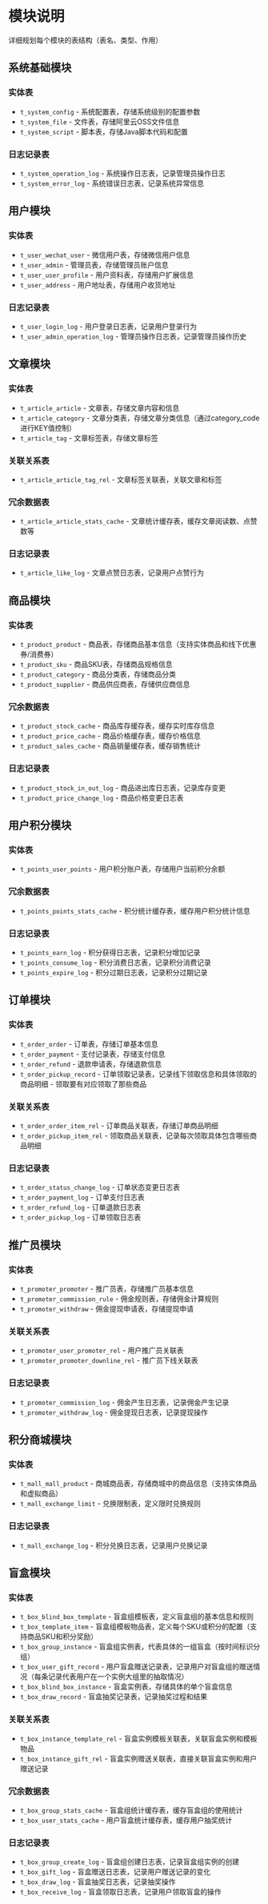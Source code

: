 # 模块说明

详细规划每个模块的表结构（表名、类型、作用）

## 系统基础模块

### 实体表
- `t_system_config` - 系统配置表，存储系统级别的配置参数
- `t_system_file` - 文件表，存储阿里云OSS文件信息
- `t_system_script` - 脚本表，存储Java脚本代码和配置

### 日志记录表
- `t_system_operation_log` - 系统操作日志表，记录管理员操作日志
- `t_system_error_log` - 系统错误日志表，记录系统异常信息

## 用户模块

### 实体表
- `t_user_wechat_user` - 微信用户表，存储微信用户信息
- `t_user_admin` - 管理员表，存储管理员账户信息
- `t_user_user_profile` - 用户资料表，存储用户扩展信息
- `t_user_address` - 用户地址表，存储用户收货地址

### 日志记录表
- `t_user_login_log` - 用户登录日志表，记录用户登录行为
- `t_user_admin_operation_log` - 管理员操作日志表，记录管理员操作历史

## 文章模块

### 实体表
- `t_article_article` - 文章表，存储文章内容和信息
- `t_article_category` - 文章分类表，存储文章分类信息（通过category_code进行KEY值控制）
- `t_article_tag` - 文章标签表，存储文章标签

### 关联关系表
- `t_article_article_tag_rel` - 文章标签关联表，关联文章和标签

### 冗余数据表
- `t_article_article_stats_cache` - 文章统计缓存表，缓存文章阅读数、点赞数等

### 日志记录表
- `t_article_like_log` - 文章点赞日志表，记录用户点赞行为

## 商品模块

### 实体表
- `t_product_product` - 商品表，存储商品基本信息（支持实体商品和线下优惠券/消费券）
- `t_product_sku` - 商品SKU表，存储商品规格信息
- `t_product_category` - 商品分类表，存储商品分类
- `t_product_supplier` - 商品供应商表，存储供应商信息

### 冗余数据表
- `t_product_stock_cache` - 商品库存缓存表，缓存实时库存信息
- `t_product_price_cache` - 商品价格缓存表，缓存价格信息
- `t_product_sales_cache` - 商品销量缓存表，缓存销售统计

### 日志记录表
- `t_product_stock_in_out_log` - 商品进出库日志表，记录库存变更
- `t_product_price_change_log` - 商品价格变更日志表

## 用户积分模块

### 实体表
- `t_points_user_points` - 用户积分账户表，存储用户当前积分余额

### 冗余数据表
- `t_points_points_stats_cache` - 积分统计缓存表，缓存用户积分统计信息

### 日志记录表
- `t_points_earn_log` - 积分获得日志表，记录积分增加记录
- `t_points_consume_log` - 积分消费日志表，记录积分消费记录
- `t_points_expire_log` - 积分过期日志表，记录积分过期记录

## 订单模块

### 实体表
- `t_order_order` - 订单表，存储订单基本信息
- `t_order_payment` - 支付记录表，存储支付信息
- `t_order_refund` - 退款申请表，存储退款信息
- `t_order_pickup_record` - 订单领取记录表，记录线下领取信息和具体领取的商品明细 - 领取要有对应领取了那些商品

### 关联关系表
- `t_order_order_item_rel` - 订单商品关联表，存储订单商品明细
- `t_order_pickup_item_rel` - 领取商品关联表，记录每次领取具体包含哪些商品明细

### 日志记录表
- `t_order_status_change_log` - 订单状态变更日志表
- `t_order_payment_log` - 订单支付日志表
- `t_order_refund_log` - 订单退款日志表
- `t_order_pickup_log` - 订单领取日志表

## 推广员模块

### 实体表
- `t_promoter_promoter` - 推广员表，存储推广员基本信息
- `t_promoter_commission_rule` - 佣金规则表，存储佣金计算规则
- `t_promoter_withdraw` - 佣金提现申请表，存储提现申请

### 关联关系表
- `t_promoter_user_promoter_rel` - 用户推广员关联表
- `t_promoter_promoter_downline_rel` - 推广员下线关联表

### 日志记录表
- `t_promoter_commission_log` - 佣金产生日志表，记录佣金产生记录
- `t_promoter_withdraw_log` - 佣金提现日志表，记录提现操作

## 积分商城模块

### 实体表
- `t_mall_mall_product` - 商城商品表，存储商城中的商品信息（支持实体商品和虚拟商品）
- `t_mall_exchange_limit` - 兑换限制表，定义限时兑换规则

### 日志记录表
- `t_mall_exchange_log` - 积分兑换日志表，记录用户兑换记录

## 盲盒模块

### 实体表
- `t_box_blind_box_template` - 盲盒组模板表，定义盲盒组的基本信息和规则
- `t_box_template_item` - 盲盒组模板物品表，定义每个SKU或积分的配置（支持商品SKU和积分奖励）
- `t_box_group_instance` - 盲盒组实例表，代表具体的一组盲盒（按时间标识分组）
- `t_box_user_gift_record` - 用户盲盒赠送记录表，记录用户对盲盒组的赠送情况（每条记录代表用户在一个实例大组里的抽取情况）
- `t_box_blind_box_instance` - 盲盒实例表，存储具体的单个盲盒信息
- `t_box_draw_record` - 盲盒抽奖记录表，记录抽奖过程和结果

### 关联关系表
- `t_box_instance_template_rel` - 盲盒实例模板关联表，关联盲盒实例和模板物品
- `t_box_instance_gift_rel` - 盲盒实例赠送关联表，直接关联盲盒实例和用户赠送记录

### 冗余数据表
- `t_box_group_stats_cache` - 盲盒组统计缓存表，缓存盲盒组的使用统计
- `t_box_user_stats_cache` - 用户盲盒统计缓存表，缓存用户抽奖统计

### 日志记录表
- `t_box_group_create_log` - 盲盒组创建日志表，记录盲盒组实例的创建
- `t_box_gift_log` - 盲盒赠送日志表，记录用户赠送记录的变化
- `t_box_draw_log` - 盲盒抽奖日志表，记录抽奖操作
- `t_box_receive_log` - 盲盒领取日志表，记录用户领取盲盒的操作